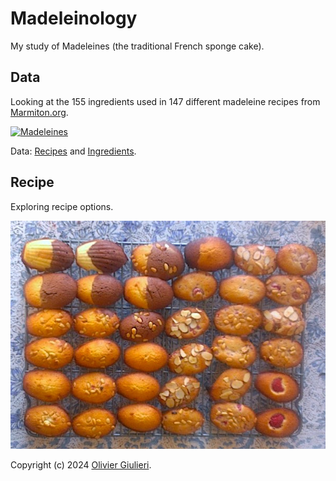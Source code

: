 # Madeleinology

My study of Madeleines (the traditional French sponge cake).

## Data

Looking at the 155 ingredients used in 147 different madeleine recipes from [Marmiton.org](https://www.marmiton.org/recettes/recherche.aspx?aqt=madeleine).

[![Madeleines](https://raw.githubusercontent.com/evoluteur/madeleinology/master/pix/mad-4.gif)](https://evoluteur.github.io/madeleinology/ingredients-top4.html)

Data: [Recipes](https://github.com/evoluteur/madeleinology/blob/master/data/recipes-data.js) and [Ingredients](https://github.com/evoluteur/madeleinology/blob/master/data/ingredients-data.js).


## Recipe

Exploring recipe options.

[![Madeleines](https://raw.githubusercontent.com/evoluteur/madeleinology/master/pix/mixed-tray.jpg)](https://evoluteur.github.io/madeleinology/)


Copyright (c) 2024 [Olivier Giulieri](https://evoluteur.github.io/).